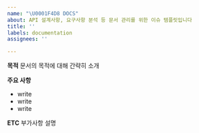 ```yaml
---
name: "\U0001F4D8 DOCS"
about: API 설계사항, 요구사항 분석 등 문서 관리를 위한 이슈 템플릿입니다
title: ''
labels: documentation
assignees: ''

---
```


**목적**
문서의 목적에 대해 간략히 소개

**주요 사항**
-  write
-  write
-  write

**ETC**
부가사항 설명
